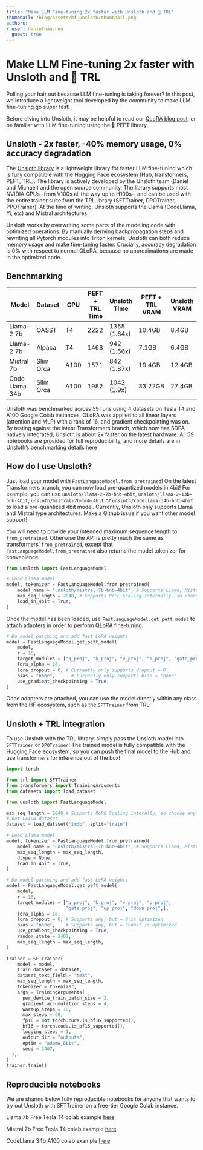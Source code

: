 ```yaml
---
title: "Make LLM Fine-tuning 2x faster with Unsloth and 🤗 TRL"
thumbnail: /blog/assets/hf_unsloth/thumbnail.png
authors:
- user: danielhanchen
  guest: true
---
```


# Make LLM Fine-tuning 2x faster with Unsloth and 🤗 TRL

Pulling your hair out because LLM fine-tuning is taking forever? In this post, we introduce a lightweight tool developed by the community to make LLM fine-tuning go super fast!

Before diving into Unsloth, it may be helpful to read our [QLoRA blog post](https://huggingface.co/blog/4bit-transformers-bitsandbytes), or be familiar with LLM fine-tuning using the 🤗 PEFT library.

## Unsloth - 2x faster, -40% memory usage, 0% accuracy degradation

The [Unsloth library](https://github.com/unslothai/unsloth) is a lightweight library for faster LLM fine-tuning which is fully compatible with the Hugging Face ecosystem (Hub, transformers, PEFT, TRL). The library is actively developed by the Unsloth team (Daniel and Michael) and the open source community. The library supports most NVIDIA GPUs –from V100s all the way up to H100s–, and can be used with the entire trainer suite from the TRL library (SFTTrainer, DPOTrainer, PPOTrainer). At the time of writing, Unsloth supports the Llama (CodeLlama, Yi, etc) and Mistral architectures.

Unsloth works by overwriting some parts of the modeling code with optimized operations. By manually deriving backpropagation steps and rewriting all Pytorch modules into Triton kernels, Unsloth can both reduce memory usage and make fine-tuning faster. Crucially, accuracy degradation is 0% with respect to normal QLoRA, because no approximations are made in the optimized code.

## Benchmarking

| Model          | Dataset   | GPU  | PEFT + TRL Time | Unsloth Time | PEFT + TRL VRAM | Unsloth VRAM |
|----------------|-----------|------|-----------------|--------------|-----------------|--------------|
| Llama-2 7b     | OASST     | T4   | 2222            | 1355 (1.64x) | 10.4GB          | 8.4GB        |
| Llama-2 7b     | Alpaca    | T4   | 1468            | 942 (1.56x)  | 7.1GB           | 6.4GB        |
| Mistral 7b     | Slim Orca | A100 | 1571            | 842 (1.87x)  | 19.4GB          | 12.4GB       |
| Code Llama 34b | Slim Orca | A100 | 1982            | 1042 (1.9x)  | 33.22GB         | 27.4GB       |

Unsloth was benchmarked across 59 runs using 4 datasets on Tesla T4 and A100 Google Colab instances. QLoRA was applied to all linear layers (attention and MLP) with a rank of 16, and gradient checkpointing was on. By testing against the latest Transformers branch, which now has SDPA natively integrated, Unsloth is about 2x faster on the latest hardware. All 59 notebooks are provided for full reproducibility, and more details are in Unsloth’s benchmarking details [here](https://unsloth.ai/blog/mistral-benchmark)

## How do I use Unsloth?

Just load your model with `FastLanguageModel.from_pretrained`! On the latest Transformers branch, you can now load pre-quantized models in 4bit! For example, you can use `unsloth/llama-2-7b-bnb-4bit`, `unsloth/llama-2-13b-bnb-4bit`, `unsloth/mistral-7b-bnb-4bit` or `unsloth/codellama-34b-bnb-4bit` to load a pre-quantized 4bit model. Currently, Unsloth only supports Llama and Mistral type architectures. Make a Github issue if you want other model support!

You will need to provide your intended maximum sequence length to `from_pretrained`. Otherwise the API is pretty much the same as transformers’ `from_pretrained`, except that `FastLanguageModel.from_pretrained` also returns the model tokenizer for convenience.

```python
from unsloth import FastLanguageModel

# Load Llama model
model, tokenizer = FastLanguageModel.from_pretrained(
    model_name = "unsloth/mistral-7b-bnb-4bit", # Supports Llama, Mistral - replace this!
    max_seq_length = 2048, # Supports RoPE Scaling internally, so choose any!
    load_in_4bit = True,
)
```

Once the model has been loaded, use `FastLanguageModel.get_peft_model` to attach adapters in order to perform QLoRA fine-tuning.

```python
# Do model patching and add fast LoRA weights
model = FastLanguageModel.get_peft_model(
    model,
    r = 16,
    target_modules = ["q_proj", "k_proj", "v_proj", "o_proj", "gate_proj", "up_proj", "down_proj"],
    lora_alpha = 16,
    lora_dropout = 0, # Currently only supports dropout = 0
    bias = "none",      # Currently only supports bias = "none"
    use_gradient_checkpointing = True,
)
```

Once adapters are attached, you can use the model directly within any class from the HF ecosystem, such as the `SFTTrainer` from TRL!

## Unsloth + TRL integration

To use Unsloth with the TRL library, simply pass the Unsloth model into `SFTTrainer` or `DPOTrainer`! The trained model is fully compatible with the Hugging Face ecosystem, so you can push the final model to the Hub and use transformers for inference out of the box!

```python
import torch

from trl import SFTTrainer
from transformers import TrainingArguments
from datasets import load_dataset

from unsloth import FastLanguageModel

max_seq_length = 2048 # Supports RoPE Scaling interally, so choose any!
# Get LAION dataset
dataset = load_dataset("imdb", split="train")

# Load Llama model
model, tokenizer = FastLanguageModel.from_pretrained(
    model_name = "unsloth/mistral-7b-bnb-4bit", # Supports Llama, Mistral - replace this!
    max_seq_length = max_seq_length,
    dtype = None,
    load_in_4bit = True,
)

# Do model patching and add fast LoRA weights
model = FastLanguageModel.get_peft_model(
    model,
    r = 16,
    target_modules = ["q_proj", "k_proj", "v_proj", "o_proj",
                      "gate_proj", "up_proj", "down_proj",],
    lora_alpha = 16,
    lora_dropout = 0, # Supports any, but = 0 is optimized
    bias = "none",    # Supports any, but = "none" is optimized
    use_gradient_checkpointing = True,
    random_state = 3407,
    max_seq_length = max_seq_length,
)

trainer = SFTTrainer(
    model = model,
    train_dataset = dataset,
    dataset_text_field = "text",
    max_seq_length = max_seq_length,
    tokenizer = tokenizer,
    args = TrainingArguments(
      per_device_train_batch_size = 2,
      gradient_accumulation_steps = 4,
      warmup_steps = 10,
      max_steps = 60,
      fp16 = not torch.cuda.is_bf16_supported(),
      bf16 = torch.cuda.is_bf16_supported(),
      logging_steps = 1,
      output_dir = "outputs",
      optim = "adamw_8bit",
      seed = 3407,
  ),
)
trainer.train()
```

## Reproducible notebooks

We are sharing below fully reproducible notebooks for anyone that wants to try out Unsloth with SFTTrainer on a free-tier Google Colab instance.

Llama 7b Free Tesla T4 colab example [here](https://huggingface.co/datasets/unsloth/notebooks/blob/main/Alpaca_%2B_Llama_7b_full_example.ipynb)

Mistral 7b Free Tesla T4 colab example [here](https://huggingface.co/datasets/unsloth/notebooks/blob/main/Alpaca_%2B_Mistral_7b_full_example.ipynb)

CodeLlama 34b A100 colab example [here](https://huggingface.co/datasets/unsloth/notebooks/blob/main/Alpaca_%2B_Codellama_34b_full_example.ipynb)
